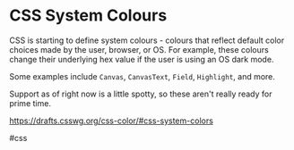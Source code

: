 # CSS System Colours

CSS is starting to define system colours - colours that reflect default color choices made by the user, browser, or OS. For example, these colours change their underlying hex value if the user is using an OS dark mode.

Some examples include `Canvas`, `CanvasText`, `Field`, `Highlight`, and more.

Support as of right now is a little spotty, so these aren't really ready for prime time.

https://drafts.csswg.org/css-color/#css-system-colors

#css